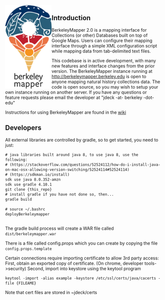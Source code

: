 <img src='https://raw.githubusercontent.com/BNHM/berkeleymapper/master/src/main/webapp/img/logo_medium.png' width='150' align="left">

## Introduction
BerkeleyMapper 2.0 is a mapping interface for Collections (or other) Databases built on top of Google Maps.  Users can configure their mapping interface through a simple XML configuration script while mapping data from tab-delimited text files.

This codebase is in active development, with many new features and interface changes from the prior version.  The BerkeleyMapper instance running at http://berkeleymapper.berkeley.edu is open to anyone mapping natural history collections data.  The code is open source, so you may wish to setup your own instance running on another server. If you have any questions or feature requests please email the developer at "jdeck -at- berkeley -dot- edu"

Instructions for using BerkeleyMapper are found in the <a href='https://github.com/jdeck88/berkeleymapper/wiki'>wiki</a>

## Developers
All external libraries are controlled by gradle, so to get started, you need to just:

```
# java libraries built around java 8, to use java 8, use the following:
# (https://stackoverflow.com/questions/52524112/how-do-i-install-java-on-mac-osx-allowing-version-switching/52524114#52524114)
# (https://sdkman.io/install)
sdk use java 8.0.352-amzn
sdk use gradle 4.10.1
git clone {this_repo}
# install gradle if you have not done so, then...
gradle build

# source ~/.bashrc
deployBerkeleymapper


```         

The gradle build process will create a WAR file called ```dist/berkeleymapper.war```

There is a file called config.props which you can create by copying the file ```config.props.template```

Certain connections require importing certificate to allow 3rd party access:
First, obtain an exported copy of certificate. (On chrome, developer tools->security)
Second, import into keystore using the keytool program
```
keytool -import -alias example -keystore /etc/ssl/certs/java/cacerts -file {FILEAME}
```
Note that cert files are stored in ~jdeck/certs

